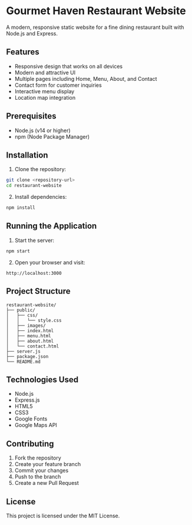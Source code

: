 # Gourmet Haven Restaurant Website

A modern, responsive static website for a fine dining restaurant built with Node.js and Express.

## Features

- Responsive design that works on all devices
- Modern and attractive UI
- Multiple pages including Home, Menu, About, and Contact
- Contact form for customer inquiries
- Interactive menu display
- Location map integration

## Prerequisites

- Node.js (v14 or higher)
- npm (Node Package Manager)

## Installation

1. Clone the repository:
```bash
git clone <repository-url>
cd restaurant-website
```

2. Install dependencies:
```bash
npm install
```

## Running the Application

1. Start the server:
```bash
npm start
```

2. Open your browser and visit:
```
http://localhost:3000
```

## Project Structure

```
restaurant-website/
├── public/
│   ├── css/
│   │   └── style.css
│   ├── images/
│   ├── index.html
│   ├── menu.html
│   ├── about.html
│   └── contact.html
├── server.js
├── package.json
└── README.md
```

## Technologies Used

- Node.js
- Express.js
- HTML5
- CSS3
- Google Fonts
- Google Maps API

## Contributing

1. Fork the repository
2. Create your feature branch
3. Commit your changes
4. Push to the branch
5. Create a new Pull Request

## License

This project is licensed under the MIT License. 